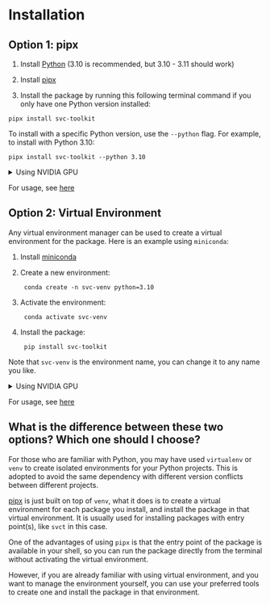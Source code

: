 # Installation

## Option 1: pipx

1. Install [Python](https://www.python.org/downloads/) (3.10 is recommended, but 3.10 - 3.11 should work)

2. Install [pipx](https://pipx.pypa.io/stable/installation/)

3. Install the package by running this following terminal command if you only have one Python version installed:

```
pipx install svc-toolkit
```

To install with a specific Python version, use the `--python` flag. For example, to install with Python 3.10:

```
pipx install svc-toolkit --python 3.10
```

<details markdown>
<summary>Using NVIDIA GPU</summary>

To use the package with NVIDIA GPU, you need to upgrade the following dependencies:

```
pipx inject svc-toolkit torch==2.1.1 torchaudio==2.1.1 --pip-args="-U" --index-url https://download.pytorch.org/whl/cu121
```

For CUDA version 11.*, you can change the `cu121` to `cu118`. So the command will be:

```
pipx inject svc-toolkit torch==2.1.1 torchaudio==2.1.1 --pip-args="-U" --index-url https://download.pytorch.org/whl/cu118
```

</details>

For usage, see [here](./usage.md)

## Option 2: Virtual Environment

Any virtual environment manager can be used to create a virtual environment for the package.
Here is an example using `miniconda`:

1. Install [miniconda](https://docs.anaconda.com/free/miniconda/miniconda-install/)

2. Create a new environment:

        conda create -n svc-venv python=3.10

3. Activate the environment:

        conda activate svc-venv

4. Install the package:

        pip install svc-toolkit

Note that `svc-venv` is the environment name, you can change it to any name you like.

<details markdown>
<summary>Using NVIDIA GPU</summary>

To use the package with NVIDIA GPU, you need to upgrade the following dependencies:

```
pip install -U torch==2.1.1 torchaudio==2.1.1 --index-url https://download.pytorch.org/whl/cu121
```

For CUDA version 11.*, you can change the `cu121` to `cu118`. So the command will be:

```
pip install -U torch==2.1.1 torchaudio==2.1.1 --index-url https://download.pytorch.org/whl/cu118
```

</details>

For usage, see [here](./usage.md)

## What is the difference between these two options? Which one should I choose?

For those who are familiar with Python, you may have used `virtualenv` or `venv`
to create isolated environments for your Python projects. This is adopted to avoid
the same dependency with different version conflicts between different projects.

[pipx](https://pipx.pypa.io/en/stable/) is just built on top of `venv`, what it
does is to create a virtual environment for each package you install, and install
the package in that virtual environment. It is usually used for installing packages
with entry point(s), like `svct` in this case.

One of the advantages of using `pipx` is that the entry point of the package is
available in your shell, so you can run the package directly from the terminal without
activating the virtual environment.

However, if you are already familiar with using virtual environment, and you want
to manage the environment yourself, you can use your preferred tools to create one
and install the package in that environment.